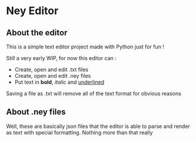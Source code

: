 # Ney Editor

## About the editor

This is a simple text editor project made with Python just for fun !

Still a very early WIP, for now this editor can :
- Create, open and edit .txt files
- Create, open and edit .ney files
- Put text in **bold**, *italic* and <ins>underlined</ins>

Saving a file as .txt will remove all of the text format for obvious reasons

## About .ney files

Well, these are basically json files that the editor is able to parse and render as text with special formatting. Nothing more than that really